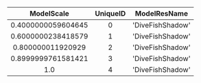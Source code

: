 | ModelScale | UniqueID | ModelResName |
|:--:|:--:|:--:|
| 0.4000000059604645 | 0 | 'DiveFishShadow' | 
| 0.6000000238418579 | 1 | 'DiveFishShadow' | 
| 0.800000011920929 | 2 | 'DiveFishShadow' | 
| 0.8999999761581421 | 3 | 'DiveFishShadow' | 
| 1.0 | 4 | 'DiveFishShadow' | 
